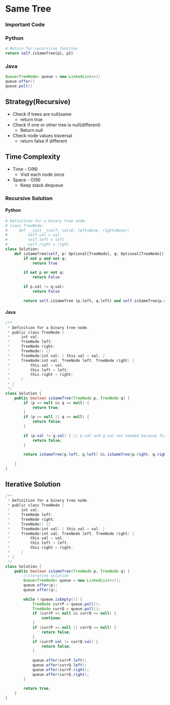 # Same Tree

### Important Code

### Python

```python
# Return for recursicve function
return self.isSameTree(p1, p2)
```

### Java

```java
Queue<TreeNode> queue = new LinkedList<>()
queue.offer()
queue.poll()
```

## Strategy(Recursive)

* Check if trees are null(same
  * return true
* Check if one or other tree is null(different)
  * Return null&#x20;
* Check node values traversal
  * return false if different

## Time Complexity

* Time - O(N)&#x20;
  * Visit each node once
* Space - O(N)
  * Keep stack dequeue

### Recursive Solution

#### Python

```python
# Definition for a binary tree node.
# class TreeNode:
#     def __init__(self, val=0, left=None, right=None):
#         self.val = val
#         self.left = left
#         self.right = right
class Solution:
    def isSameTree(self, p: Optional[TreeNode], q: Optional[TreeNode]) -> bool:
        if not p and not q:
            return True
        
        if not p or not q:
            return False
        
        if p.val != q.val:
            return False
        
        return self.isSameTree (p.left, q.left) and self.isSameTree(p.right, q.right)
```

#### Java

```java
/**
 * Definition for a binary tree node.
 * public class TreeNode {
 *     int val;
 *     TreeNode left;
 *     TreeNode right;
 *     TreeNode() {}
 *     TreeNode(int val) { this.val = val; }
 *     TreeNode(int val, TreeNode left, TreeNode right) {
 *         this.val = val;
 *         this.left = left;
 *         this.right = right;
 *     }
 * }
 */
class Solution {
    public boolean isSameTree(TreeNode p, TreeNode q) {
        if (p == null && q == null) {
            return true;
        }
        if (p == null || q == null) {
            return false;
        }
        
        if (p.val != q.val) { // p.val and q.val not needed because first condition will check if we hit the lead nodes
            return false;
        }
        
        return isSameTree(p.left, q.left) && isSameTree(p.right, q.right);
        
    }
}
```

## Iterative Solution

```java
/**
 * Definition for a binary tree node.
 * public class TreeNode {
 *     int val;
 *     TreeNode left;
 *     TreeNode right;
 *     TreeNode() {}
 *     TreeNode(int val) { this.val = val; }
 *     TreeNode(int val, TreeNode left, TreeNode right) {
 *         this.val = val;
 *         this.left = left;
 *         this.right = right;
 *     }
 * }
 */
class Solution {
    public boolean isSameTree(TreeNode p, TreeNode q) {
        //iterative solution
        Queue<TreeNode> queue = new LinkedList<>();
        queue.offer(p);
        queue.offer(q);
        
        while (!queue.isEmpty()) {
            TreeNode currP = queue.poll();
            TreeNode currQ = queue.poll();
            if (currP == null && currQ == null) {
                continue;
            }
            if (currP == null || currQ == null) {
                return false;
            }
            if (currP.val != currQ.val) {
                return false;
            }
            
            queue.offer(currP.left);
            queue.offer(currQ.left);
            queue.offer(currP.right);
            queue.offer(currQ.right);
        }
        
        return true;
    }
}
```


